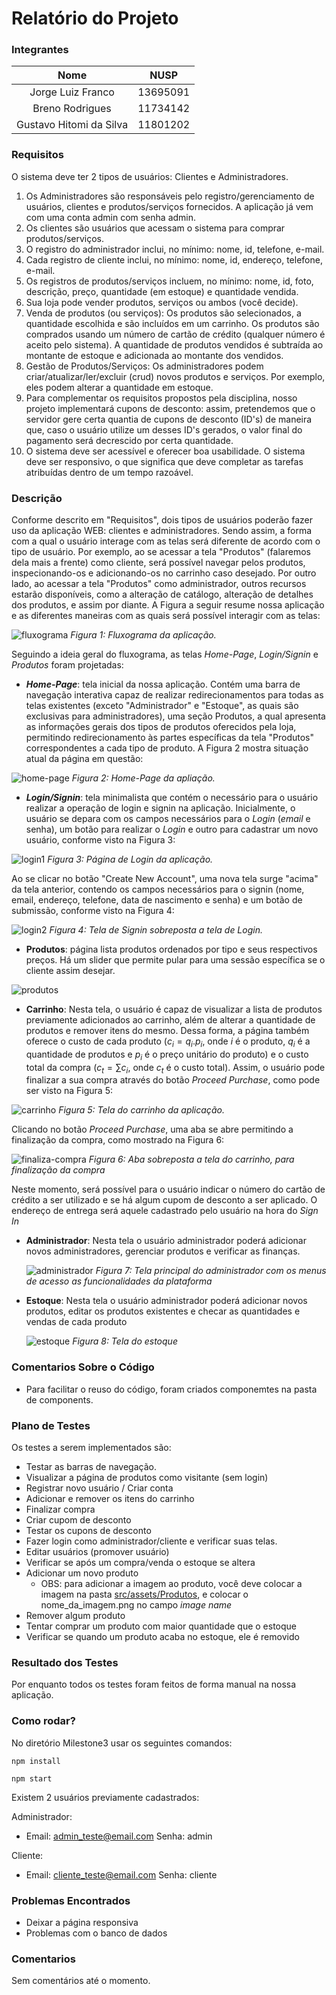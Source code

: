 
# Relatório do Projeto

### Integrantes

|          Nome           |   NUSP   |
| :---------------------: | :------: |
|    Jorge Luiz Franco    | 13695091 |
|     Breno Rodrigues     | 11734142 |
| Gustavo Hitomi da Silva | 11801202 |

### Requisitos

O sistema deve ter 2 tipos de usuários: Clientes e Administradores.

1. Os Administradores são responsáveis pelo registro/gerenciamento de usuários, clientes e produtos/serviços fornecidos. A aplicação já vem com uma conta admin com senha admin.
2. Os clientes são usuários que acessam o sistema para comprar produtos/serviços.
3. O registro do administrador inclui, no mínimo: nome, id, telefone, e-mail.
4. Cada registro de cliente inclui, no mínimo: nome, id, endereço, telefone, e-mail.
5. Os registros de produtos/serviços incluem, no mínimo: nome, id, foto, descrição, preço, quantidade (em estoque) e quantidade vendida.
6. Sua loja pode vender produtos, serviços ou ambos (você decide).
7. Venda de produtos (ou serviços): Os produtos são selecionados, a quantidade escolhida e são incluídos em um carrinho. Os produtos são comprados usando um número de cartão de crédito (qualquer número é aceito pelo sistema). A quantidade de produtos vendidos é subtraída ao montante de estoque e adicionada ao montante dos vendidos.
8. Gestão de Produtos/Serviços: Os administradores podem criar/atualizar/ler/excluir (crud) novos produtos e serviços. Por exemplo, eles podem alterar a quantidade em estoque.
9. Para complementar os requisitos propostos pela disciplina, nosso projeto implementará cupons de desconto: assim, pretendemos que o servidor gere certa quantia de cupons de desconto (ID's) de maneira que, caso o usuário utilize um desses ID's gerados, o valor final do pagamento será decrescido por certa quantidade.
10. O sistema deve ser acessível e oferecer boa usabilidade. O sistema deve ser responsivo, o que significa que deve completar as tarefas atribuídas dentro de um tempo razoável.

### Descrição

Conforme descrito em "Requisitos", dois tipos de usuários poderão fazer uso da aplicação WEB: clientes e administradores. Sendo assim, a forma com a qual o usuário interage com as telas será diferente de acordo com o tipo de usuário. Por exemplo, ao se acessar a tela "Produtos" (falaremos dela mais a frente) como cliente, será possível navegar pelos produtos, inspecionando-os e adicionando-os no carrinho caso desejado. Por outro lado, ao acessar a tela "Produtos" como administrador, outros recursos estarão disponíveis, como a alteração de catálogo, alteração de detalhes dos produtos, e assim por diante. A Figura a seguir resume nossa aplicação e as diferentes maneiras com as quais será possível interagir com as telas:

![fluxograma](../milestone1/diagrams/fluxograma.png)
_Figura 1: Fluxograma da aplicação._

Seguindo a ideia geral do fluxograma, as telas _Home-Page_, _Login/Signin_ e _Produtos_ foram projetadas:

- **_Home-Page_**: tela inicial da nossa aplicação. Contém uma barra de navegação interativa capaz de realizar redirecionamentos para todas as telas existentes (exceto "Administrador" e "Estoque", as quais são exclusivas para administradores), uma seção Produtos, a qual apresenta as informações gerais dos tipos de produtos oferecidos pela loja, permitindo redirecionamento às partes específicas da tela "Produtos" correspondentes a cada tipo de produto. A Figura 2 mostra situação atual da página em questão:

![home-page](../milestone3/telas/home_page.png)
_Figura 2: Home-Page da apliação._

- **_Login/Signin_**: tela minimalista que contém o necessário para o usuário realizar a operação de login e signin na aplicação. Inicialmente, o usuário se depara com os campos necessários para o _Login_ (_email_ e senha), um botão para realizar o _Login_ e outro para cadastrar um novo usuário, conforme visto na Figura 3:

![login1](../milestone3/telas/login1.png)
_Figura 3: Página de Login da aplicação._

Ao se clicar no botão "Create New Account", uma nova tela surge "acima" da tela anterior, contendo os campos necessários para o signin (nome, email, endereço, telefone, data de nascimento e senha) e um botão de submissão, conforme visto na Figura 4:

![login2](../milestone3/telas/login2.png)
_Figura 4: Tela de Signin sobreposta a tela de Login._

- **Produtos**: página lista produtos ordenados por tipo e seus respectivos preços. Há um slider que permite pular para uma sessão específica se o cliente assim desejar.

![produtos](../milestone3/telas/products.png)

- **Carrinho**: Nesta tela, o usuário é capaz de visualizar a lista de produtos previamente adicionados ao carrinho, além de alterar a quantidade de produtos e remover itens do mesmo. Dessa forma, a página também oferece o custo de cada produto ($c_i = q_i . p_i$, onde $i$ é o produto, $q_i$ é a quantidade de produtos e $p_i$ é o preço unitário do produto) e o custo total da compra ($c_t = \sum c_i$, onde $c_t$ é o custo total). Assim, o usuário pode finalizar a sua compra através do botão _Proceed Purchase_, como pode ser visto na Figura 5:

![carrinho](../milestone3/telas/cart.png)
_Figura 5: Tela do carrinho da aplicação._

Clicando no botão _Proceed Purchase_, uma aba se abre permitindo a finalização da compra, como mostrado na Figura 6:

![finaliza-compra](../milestone3/telas/proceed_purchase.png)
_Figura 6: Aba sobreposta a tela do carrinho, para finalização da compra_

Neste momento, será possível para o usuário indicar o número do cartão de crédito a ser utilizado e se há algum cupom de desconto a ser aplicado. O endereço de entrega será aquele cadastrado pelo usuário na hora do _Sign In_

- **Administrador**: Nesta tela o usuário administrador poderá adicionar novos administradores, gerenciar produtos e verificar as finanças.

  ![administrador](../milestone3/telas/admin_users.png)
  _Figura 7: Tela principal do administrador com os menus de acesso as funcionalidades da plataforma_

- **Estoque**: Nesta tela o usuário administrador poderá adicionar novos produtos, editar os produtos existentes e checar as quantidades e vendas de cada produto

  ![estoque](../milestone3/telas/admin_products.png)
  _Figura 8: Tela do estoque_

### Comentarios Sobre o Código

- Para facilitar o reuso do código, foram criados componemtes na pasta de components.

### Plano de Testes

Os testes a serem implementados são:

- Testar as barras de navegação.
- Visualizar a página de produtos como visitante (sem login)
- Registrar novo usuário / Criar conta
- Adicionar e remover os itens do carrinho
- Finalizar compra
- Criar cupom de desconto
- Testar os cupons de desconto
- Fazer login como administrador/cliente e verificar suas telas.
- Editar usuários (promover usuário)
- Verificar se após um compra/venda o estoque se altera
- Adicionar um novo produto
  - OBS: para adicionar a imagem ao produto, você deve colocar a imagem na pasta [src/assets/Produtos](../milestone3/src/assets/Produtos), e colocar o nome_da_imagem.png no campo _image name_
- Remover algum produto
- Tentar comprar um produto com maior quantidade que o estoque
- Verificar se quando um produto acaba no estoque, ele é removido

### Resultado dos Testes

Por enquanto todos os testes foram feitos de forma manual na nossa aplicação.

### Como rodar?

No diretório Milestone3 usar os seguintes comandos:

`npm install`

`npm start`

Existem 2 usuários previamente cadastrados:

Administrador: 
- Email: admin_teste@email.com Senha: admin

Cliente:
- Email: cliente_teste@email.com Senha: cliente

### Problemas Encontrados

- Deixar a página responsiva
- Problemas com o banco de dados

### Comentarios

Sem comentários até o momento.
